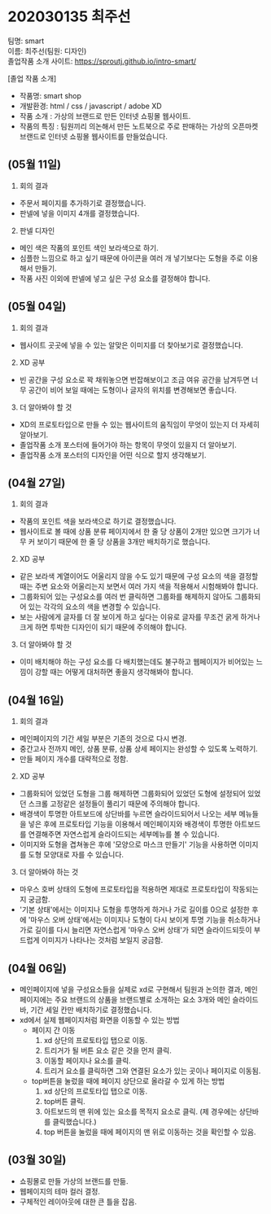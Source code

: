 # 202030135 최주선

팀명: smart  
이름: 최주선(팀원: 디자인)  
졸업작품 소개 사이트: https://sproutj.github.io/intro-smart/  

[졸업 작품 소개]
- 작품명: smart shop
- 개발환경: html / css / javascript / adobe XD
- 작품 소개 : 가상의 브랜드로 만든 인터넷 쇼핑몰 웹사이트.
- 작품의 특징 : 팀원끼리 의논해서 만든 노트북으로 주로 판매하는 가상의 오픈마켓 브랜드로 인터넷 쇼핑몰 웹사이트를 만들었습니다. 

## (05월 11일)
1. 회의 결과
  - 주문서 페이지를 추가하기로 결정했습니다.
  - 판넬에 넣을 이미지 4개를 결정했습니다.

2. 판넬 디자인
  - 메인 색은 작품의 포인트 색인 보라색으로 하기.
  - 심플한 느낌으로 하고 싶기 때문에 아이콘을 여러 개 넣기보다는 도형을 주로 이용해서 만들기.
  - 작품 사진 이외에 판넬에 넣고 싶은 구성 요소를 결정해야 합니다.

## (05월 04일)
1. 회의 결과
  - 웹사이트 곳곳에 넣을 수 있는 알맞은 이미지를 더 찾아보기로 결정했습니다.

2. XD 공부
  - 빈 공간을 구성 요소로 꽉 채워놓으면 번잡해보이고 조금 여유 공간을 남겨두면 너무 공간이 비어 보일 때에는 도형이나 글자의 위치를 변경해보면 좋습니다.

3. 더 알아봐야 할 것
  - XD의 프로토타입으로 만들 수 있는 웹사이트의 움직임이 무엇이 있는지 더 자세히 알아보기.
  - 졸업작품 소개 포스터에 들어가야 하는 항목이 무엇이 있을지 더 알아보기.
  - 졸업작품 소개 포스터의 디자인을 어떤 식으로 할지 생각해보기.

## (04월 27일)
1. 회의 결과
  - 작품의 포인트 색을 보라색으로 하기로 결정했습니다.
  - 웹사이트로 볼 때에 상품 분류 페이지에서 한 줄 당 상품이 2개만 있으면 크기가 너무 커 보이기 때문에 한 줄 당 상품을 3개만 배치하기로 했습니다.

2. XD 공부
  - 같은 보라색 계열이어도 어울리지 않을 수도 있기 때문에 구성 요소의 색을 결정할 때는 주변 요소와 어울리는지 보면서 여러 가지 색을 적용해서 시험해봐야 합니다.
  - 그룹화되어 있는 구성요소를 여러 번 클릭하면 그룹화를 해제하지 않아도 그룹화되어 있는 각각의 요소의 색을 변경할 수 있습니다.
  - 보는 사람에게 글자를 더 잘 보이게 하고 싶다는 이유로 글자를 무조건 굵게 하거나 크게 하면 투박한 디자인이 되기 때문에 주의해야 합니다.

3. 더 알아봐야 할 것
  - 이미 배치해야 하는 구성 요소를 다 배치했는데도 불구하고 웹페이지가 비어있는 느낌이 강할 때는 어떻게 대처하면 좋을지 생각해봐야 합니다.

## (04월 16일)
1. 회의 결과
  - 메인페이지의 기간 세일 부분은 기존의 것으로 다시 변경.
  - 중간고사 전까지 메인, 상품 분류, 상품 상세 페이지는 완성할 수 있도록 노력하기.
  - 만들 페이지 개수를 대략적으로 정함.

2. XD 공부
  - 그룹화되어 있었던 도형을 그룹 해제하면 그룹화되어 있었던 도형에 설정되어 있었던 스크롤 고정같은 설정들이 풀리기 때문에 주의해야 합니다.
  - 배경색이 투명한 아트보드에 상단바를 누르면 슬라이드되어서 나오는 세부 메뉴들을 넣은 후에 프로토타입 기능을 이용해서 메인페이지와 배경색이 투명한 아트보드를 연결해주면 자연스럽게 슬라이드되는 세부메뉴를 볼 수 있습니다.
  - 이미지와 도형을 겹쳐놓은 후에 '모양으로 마스크 만들기' 기능을 사용하면 이미지를 도형 모양대로 자를 수 있습니다.

3. 더 알아봐야 하는 것
  - 마우스 호버 상태의 도형에 프로토타입을 적용하면 제대로 프로토타입이 작동되는지 궁금함.
  - '기본 상태'에서는 이미지나 도형을 투명하게 하거나 가로 길이를 0으로 설정한 후에 '마우스 오버 상태'에서는 이미지나 도형이 다시 보이게 투명 기능을 취소하거나 가로 길이를 다시 늘리면 자연스럽게 '마우스 오버 상태'가 되면 슬라이드되듯이 부드럽게 이미지가 나타나는 것처럼 보일지 궁금함.

## (04월 06일)
- 메인페이지에 넣을 구성요소들을 실제로 xd로 구현해서 팀원과 논의한 결과, 메인페이지에는 주요 브랜드의 상품을 브랜드별로 소개하는 요소 3개와 메인 슬라이드바, 기간 세일 칸만 배치하기로 결정했습니다.
- xd에서 실제 웹페이지처럼 화면을 이동할 수 있는 방법
  - 페이지 간 이동
    1. xd 상단의 프로토타입 탭으로 이동.
    2. 트리거가 될 버튼 요소 같은 것을 먼저 클릭.
    3. 이동할 페이지나 요소를 클릭.
    4. 트리거 요소를 클릭하면 그와 연결된 요소가 있는 곳이나 페이지로 이동됨.
  - top버튼을 눌렀을 때에 페이지 상단으로 올라갈 수 있게 하는 방법
    1. xd 상단의 프로토타입 탭으로 이동.
    2. top버튼 클릭.
    3. 아트보드의 맨 위에 있는 요소를 목적지 요소로 클릭. (제 경우에는 상단바를 클릭했습니다.)
    4. top 버튼을 눌렀을 때에 페이지의 맨 위로 이동하는 것을 확인할 수 있음.

## (03월 30일)
- 쇼핑몰로 만들 가상의 브랜드를 만듦.
- 웹페이지의 테마 컬러 결정.
- 구체적인 레이아웃에 대한 큰 틀을 잡음.

